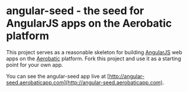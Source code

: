 # angular-seed - the seed for AngularJS apps on the Aerobatic platform

This project serves as a reasonable skeleton for building [AngularJS](http://angularjs.org/) web apps on the [Aerobatic](http://www.aerobaticapp.com) platform. Fork this project and use it as a starting point for your own app.

You can see the angular-seed app live at [http://angular-seed.aerobaticapp.com](http://angular-seed.aerobaticapp.com).